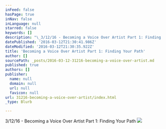 ```yaml
---
inFeed: false
hasPage: true
inNav: false
inLanguage: null
starred: false
keywords: []
description: "\_3/12/16 - Becoming a Voice Over Artist Part 1: Finding Your Path"
datePublished: '2016-03-12T21:30:41.986Z'
dateModified: '2016-03-12T21:30:35.922Z'
title: 'Becoming a Voice Over Artist Part 1: Finding Your Path'
author: []
sourcePath: _posts/2016-03-12-31216-becoming-a-voice-over-artist.md
published: true
authors: []
publisher:
  name: null
  domain: null
  url: null
  favicon: null
url: 31216-becoming-a-voice-over-artist/index.html
_type: Blurb

---
```

3/12/16 - Becoming a Voice Over Artist Part 1: Finding Your Path
![](https://the-grid-user-content.s3-us-west-2.amazonaws.com/dc9ac4db-71d3-4757-ba99-812246d6be23.jpg)